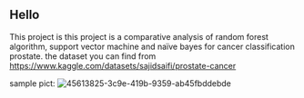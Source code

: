 ## Hello

This project is this project is a comparative analysis of random forest algorithm, support vector machine and naïve bayes for cancer classification
prostate. the dataset you can find from https://www.kaggle.com/datasets/sajidsaifi/prostate-cancer

sample pict:
![45613825-3c9e-419b-9359-ab45fbddebde](https://github.com/jamil-tg/project/assets/150800030/a5702ca8-2f18-4e15-b1c8-97c8e3d114c0)
